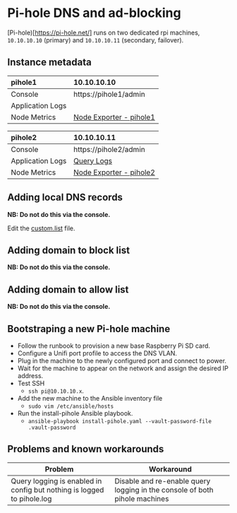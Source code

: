 # Pi-hole DNS and ad-blocking

[Pi-hole)[https://pi-hole.net/] runs on two dedicated rpi machines, `10.10.10.10` (primary) and `10.10.10.11` (secondary, failover).


## Instance metadata

| pihole1                 | 10.10.10.10               |
| :---------------------- | :------------------------ |
| Console                 | https://pihole1/admin     |
| Application Logs        |                    |
| Node Metrics        | [Node Exporter - pihole1](https://grafana.hunet.uk/d/rYdddlPWk/node-exporter-full?var-node=pihole1:9100)    |

| pihole2                 | 10.10.10.11               |
| :---------------------- | :------------------------ |
| Console                 | https://pihole2/admin     |
| Application Logs        | [Query Logs](https://app-uk.logz.io/#/dashboard/kibana/discover/cb4a2720-f758-11ec-8925-61c7cd875b25?_g=(filters:!())&accountIds=true&switchToAccountId=514054)                   |
| Node Metrics        | [Node Exporter - pihole2](https://grafana.hunet.uk/d/rYdddlPWk/node-exporter-full?var-node=pihole2:9100)    |

## Adding local DNS records

**NB: Do not do this via the console.**

Edit the [custom.list](../roles/pihole/templates/custom.list) file.

## Adding domain to block list

**NB: Do not do this via the console.**

## Adding domain to allow list

**NB: Do not do this via the console.**

## Bootstraping a new Pi-hole machine

- Follow the runbook to provision a new base Raspberry Pi SD card.
- Configure a Unifi port profile to access the DNS VLAN.
- Plug in the machine to the newly configured port and connect to power.
- Wait for the machine to appear on the network and assign the desired IP address.
- Test SSH
    - `ssh pi@10.10.10.x`.
- Add the new machine to the Ansible inventory file
    - `sudo vim /etc/ansible/hosts`
- Run the install-pihole Ansible playbook.
    - `ansible-playbook install-pihole.yaml --vault-password-file .vault-password`

## Problems and known workarounds

| Problem | Workaround |
| ------- | ---------- |
| Query logging is enabled in config but nothing is logged to pihole.log | Disable and re-enable query logging in the console of both pihole machines | mark



